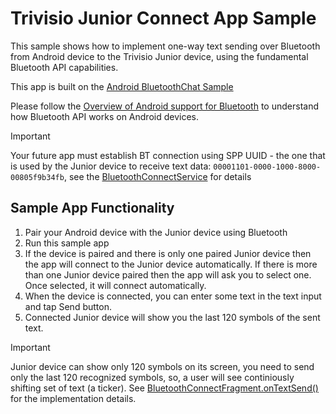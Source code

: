 Trivisio Junior Connect App Sample
===================================

This sample shows how to implement one-way text sending over Bluetooth from Android device to the
Trivisio Junior device, using the fundamental Bluetooth API capabilities.

This app is built on the [Android BluetoothChat Sample][1]

Please follow the [Overview of Android support for Bluetooth][2] to understand how Bluetooth API works
on Android devices.

[1]: https://github.com/android/connectivity-samples/tree/master/BluetoothChat
[2]: https://developer.android.com/guide/topics/connectivity/bluetooth

> [!IMPORTANT]
> Your future app must establish BT connection using SPP UUID - the one that is used by the Junior device to receive text data: `00001101-0000-1000-8000-00805f9b34fb`, see the [BluetoothConnectService][3] for details

[3]: https://github.com/iiiyx/trivisio-junior-connect/blob/master/app/src/main/java/com/trivisio/junior/connect/BluetoothConnectService.java

Sample App Functionality
------------

1. Pair your Android device with the Junior device using Bluetooth
2. Run this sample app
3. If the device is paired and there is only one paired Junior device then the app will connect to the Junior device automatically. If there is more than one Junior device paired then the app will ask you to select one. Once selected, it will connect automatically.
4. When the device is connected, you can enter some text in the text input and tap Send button.
5. Connected Junior device will show you the last 120 symbols of the sent text.

> [!IMPORTANT]
> Junior device can show only 120 symbols on its screen, you need to send only the last 120 recognized symbols, so, a user will see continiously shifting set of text (a ticker). See [BluetoothConnectFragment.onTextSend()][4] for the implementation details.

[4]: https://github.com/iiiyx/trivisio-junior-connect/blob/master/app/src/main/java/com/trivisio/junior/connect/BluetoothConnectFragment.java#L380
